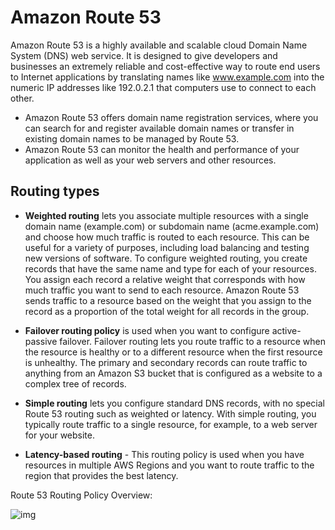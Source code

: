 # Amazon Route 53

Amazon Route 53 is a highly available and scalable cloud Domain Name System (DNS) web service. It is designed to give developers and businesses an extremely reliable and cost-effective way to route end users to Internet applications by translating names like www.example.com into the numeric IP addresses like 192.0.2.1 that computers use to connect to each other.

- Amazon Route 53 offers domain name registration services, where you can search for and register available domain names or transfer in existing domain names to be managed by Route 53.
- Amazon Route 53 can monitor the health and performance of your application as well as your web servers and other resources.

## Routing types

- **Weighted routing** lets you associate multiple resources with a single domain name (example.com) or subdomain name (acme.example.com) and choose how much traffic is routed to each resource. This can be useful for a variety of purposes, including load balancing and testing new versions of software. To configure weighted routing, you create records that have the same name and type for each of your resources. You assign each record a relative weight that corresponds with how much traffic you want to send to each resource. Amazon Route 53 sends traffic to a resource based on the weight that you assign to the record as a proportion of the total weight for all records in the group.

- **Failover routing policy** is used when you want to configure active-passive failover. Failover routing lets you route traffic to a resource when the resource is healthy or to a different resource when the first resource is unhealthy. The primary and secondary records can route traffic to anything from an Amazon S3 bucket that is configured as a website to a complex tree of records.

- **Simple routing** lets you configure standard DNS records, with no special Route 53 routing such as weighted or latency. With simple routing, you typically route traffic to a single resource, for example, to a web server for your website.

- **Latency-based routing** - This routing policy is used when you have resources in multiple AWS Regions and you want to route traffic to the region that provides the best latency.

Route 53 Routing Policy Overview:

![img](https://assets-pt.media.datacumulus.com/aws-clf-pt/assets/pt1-q12-i2.jpg)
